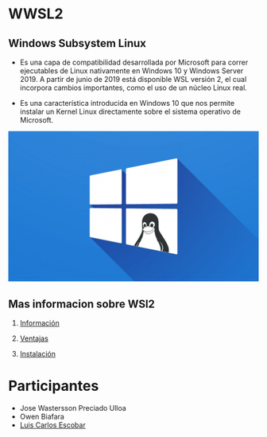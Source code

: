 # WWSL2

## Windows Subsystem Linux
- Es una capa de compatibilidad desarrollada por Microsoft para correr ejecutables de Linux nativamente en Windows 10 y Windows Server 2019. A partir de junio de 2019 está disponible WSL versión 2, el cual incorpora cambios importantes, como el uso de un núcleo Linux real.​

- Es una característica introducida en Windows 10 que nos permite instalar un Kernel Linux directamente sobre el sistema operativo de Microsoft.

![logo_udenar](img/Logo_wsl.jpg)

## Mas informacion sobre WSl2

1. [Información][info]

[info]:https://github.com/LuisKrlos27/WSL2/tree/main/Informaci%C3%B3n

2. [Ventajas][vent]

[vent]:https://github.com/LuisKrlos27/WSL2/blob/main/Ventajas

3. [Instalación][insta]

[insta]:https://github.com/LuisKrlos27/WSL2/blob/main/Instalación

# __Participantes__

* Jose Wastersson Preciado Ulloa
* Owen Biafara
* [Luis Carlos Escobar](https://github.com/LuisKrlos27)